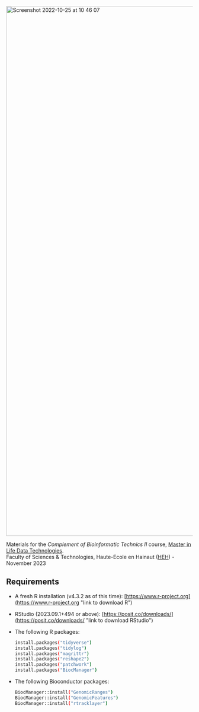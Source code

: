 <img width="1430" alt="Screenshot 2022-10-25 at 10 46 07" src="https://user-images.githubusercontent.com/6929960/197727905-6b953946-1ac5-44f8-a780-ff99e974e276.png">

Materials for the *Complement of Bioinformatic Technics II* course, [Master in Life Data Technologies](https://www.heh.be/master-ingenieur-en-technologies-des-donnees-du-vivant "link to Master program course list").  
Faculty of Sciences & Technologies, Haute-Ecole en Hainaut ([HEH](https://www.heh.be "link to HEH official webpage")) - November 2023

## Requirements

- A fresh R installation (v4.3.2 as of this time): [https://www.r-project.org](https://www.r-project.org "link to download R")
- RStudio (2023.09.1+494 or above): [https://posit.co/downloads/](https://posit.co/downloads/ "link to download RStudio")
- The following R packages:

  ```bash
  install.packages("tidyverse")
  install.packages("tidylog")
  install.packages("magrittr")
  install.packages("reshape2")
  install.packages("patchwork")
  install.packages("BiocManager")
  ```
- The following Bioconductor packages:

  ```bash
  BiocManager::install("GenomicRanges")
  BiocManager::install("GenomicFeatures")
  BiocManager::install("rtracklayer")
  ```

